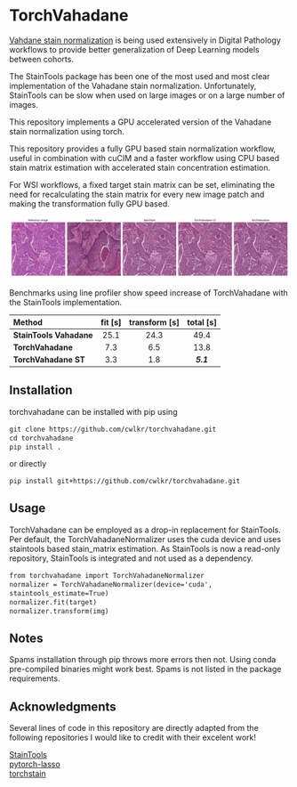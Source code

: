# TorchVahadane

[Vahdane stain normalization](https://ieeexplore.ieee.org/document/7460968) is being used extensively in Digital Pathology workflows to provide better generalization of Deep Learning models between cohorts.

The StainTools package has been one of the most used and most clear implementation of the Vahadane stain normalization.
Unfortunately, StainTools can be slow when used on large images or on a large number of images.

This repository implements a GPU accelerated version of the Vahadane stain normalization using torch.

This repository provides a fully GPU based stain normalization workflow, useful in combination with cuCIM and a faster workflow using CPU based stain matrix estimation with accelerated stain concentration estimation.

For WSI workflows, a fixed target stain matrix can be set, eliminating the need for recalculating the stain matrix for every new image patch and making the transformation fully GPU based.

![Screenshot](example_images/fig.png)

Benchmarks using line profiler show speed increase of TorchVahadane with the StainTools implementation.

Method| fit [s] | transform  [s] | total  [s]
| :--- | :---: | :---: | :---:
**StainTools Vahadane**| 25.1 | 24.3 | 49.4
**TorchVahadane** | 7.3 | 6.5 | 13.8
**TorchVahadane ST**| 3.3 | 1.8 |  ***5.1***


## Installation
torchvahadane can be installed with pip using

```
git clone https://github.com/cwlkr/torchvahadane.git
cd torchvahadane
pip install .
```

or directly

```
pip install git+https://github.com/cwlkr/torchvahadane.git
```

## Usage

TorchVahadane can be employed as a drop-in replacement for StainTools.
Per default, the TorchVahadaneNormalizer uses the cuda device and uses staintools based stain_matrix estimation.
As StainTools is now a read-only repository, StainTools is integrated and not used as a dependency.

```
from torchvahadane import TorchVahadaneNormalizer
normalizer = TorchVahadaneNormalizer(device='cuda', staintools_estimate=True)
normalizer.fit(target)
normalizer.transform(img)
```

## Notes
Spams installation through pip throws more errors then not. Using conda pre-compiled binaries might work best.
Spams is not listed in the package requirements.

## Acknowledgments

Several lines of code in this repository are directly adapted from the following repositories I would like to credit with their excelent work!

[StainTools](https://github.com/Peter554/StainTools)    
[pytorch-lasso](https://github.com/rfeinman/pytorch-lasso)  
[torchstain](https://github.com/EIDOSLAB/torchstain)

